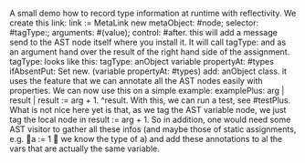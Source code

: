    A       s   m   a   l   l       d   e   m   o       h   o   w       t   o       r   e   c   o   r   d       t   y   p   e       i   n   f   o   r   m   a   t   i   o   n       a   t       r   u   n   t   i   m   e       w   i   t   h       r   e   f   l   e   c   t   i   v   i   t   y   .         W   e       c   r   e   a   t   e       t   h   i   s       l   i   n   k   :         	   l   i   n   k       :   =       M   e   t   a   L   i   n   k       n   e   w      	   	   m   e   t   a   O   b   j   e   c   t   :       #   n   o   d   e   ;      	   	   s   e   l   e   c   t   o   r   :       #   t   a   g   T   y   p   e   :   ;      	   	   a   r   g   u   m   e   n   t   s   :       #   (   v   a   l   u   e   )   ;      	   	   c   o   n   t   r   o   l   :       #   a   f   t   e   r   .      	   	         t   h   i   s       w   i   l   l       a   d   d       a       m   e   s   s   a   g   e       s   e   n   d       t   o       t   h   e       A   S   T       n   o   d   e       i   t   s   e   l   f       w   h   e   r   e       y   o   u       i   n   s   t   a   l   l       i   t   .       I   t       w   i   l   l       c   a   l   l       t   a   g   T   y   p   e   :       a   n   d       a   s       a   n       a   r   g   u   m   e   n   t       h   a   n   d       o   v   e   r       t   h   e       r   e   s   u   l   t       o   f       t   h   e       r   i   g   h   t       h   a   n   d       s   i   d   e       o   f       t   h   e          a   s   s   i   g   n   m   e   n   t   .             t   a   g   T   y   p   e   :       l   o   o   k   s       l   i   k   e       t   h   i   s   :         	   t   a   g   T   y   p   e   :       a   n   O   b   j   e   c   t          	   	   v   a   r   i   a   b   l   e       p   r   o   p   e   r   t   y   A   t   :       #   t   y   p   e   s       i   f   A   b   s   e   n   t   P   u   t   :       S   e   t       n   e   w   .      	   	   (   v   a   r   i   a   b   l   e       p   r   o   p   e   r   t   y   A   t   :       #   t   y   p   e   s   )       a   d   d   :       a   n   O   b   j   e   c   t       c   l   a   s   s   .         i   t       u   s   e   s       t   h   e       f   e   a   t   u   r   e       t   h   a   t       w   e       c   a   n       a   n   n   o   t   a   t   e       a   l   l       t   h   e       A   S   T       n   o   d   e   s       e   a   s   i   l   y       w   i   t   h       p   r   o   p   e   r   t   i   e   s   .            W   e       c   a   n       n   o   w       u   s   e       t   h   i   s       o   n       a       s   i   m   p   l   e       e   x   a   m   p   l   e   :         	   e   x   a   m   p   l   e   P   l   u   s   :       a   r   g      	   	   |       r   e   s   u   l   t       |      	   	   r   e   s   u   l   t       :   =       a   r   g       +       1   .      	   	   ^   r   e   s   u   l   t   .            W   i   t   h       t   h   i   s   ,       w   e       c   a   n       r   u   n       a       t   e   s   t   ,       s   e   e       #   t   e   s   t   P   l   u   s   .         W   h   a   t       i   s       n   o   t       n   i   c   e       h   e   r   e       y   e   t       i   s       t   h   a   t   ,       a   s       w   e       t   a   g       t   h   e       A   S   T       v   a   r   i   a   b   l   e       n   o   d   e   ,       w   e       j   u   s   t       t   a   g       t   h   e       l   o   c   a   l       n   o   d   e       i   n      	   r   e   s   u   l   t       :   =       a   r   g       +       1   .         S   o       i   n       a   d   d   i   t   i   o   n   ,       o   n   e       w   o   u   l   d       n   e   e   d       s   o   m   e       A   S   T       v   i   s   i   t   o   r       t   o       g   a   t   h   e   r       a   l   l       t   h   e   s   e       i   n   f   o   s       (   a   n   d       m   a   y   b   e       t   h   o   s   e       o   f       s   t   a   t   i   c       a   s   s   i   g   n   m   e   n   t   s   ,      e   .   g   .          a       :   =       1          w   e       k   n   o   w       t   h   e       t   y   p   e       o   f       a   )       a   n   d       a   d   d       t   h   e   s   e       a   n   n   o   t   a   t   i   o   n   s       t   o       a   l       t   h   e       v   a   r   s       t   h   a   t       a   r   e       a   c   t   u   a   l   l   y       t   h   e       s   a   m   e       v   a   r   i   a   b   l   e   .